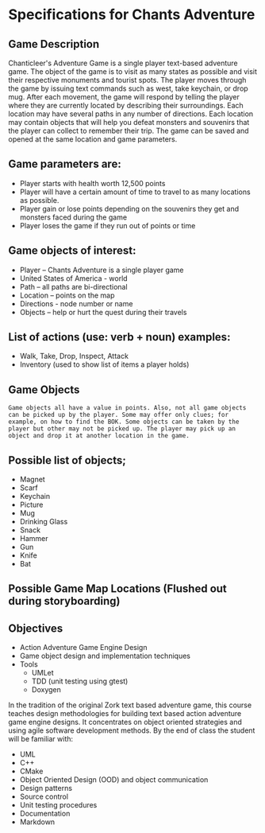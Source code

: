# Specifications for Chants Adventure

## Game Description

Chanticleer's Adventure Game is a single player text-based adventure game. The object of the game is to visit as many states as possible and visit their respective monuments and tourist spots. The player moves through the game by issuing text commands such as west, take keychain, or drop mug. After each movement, the game will respond by telling the player where they are currently located by describing their surroundings. Each location may have several paths in any number of directions. Each location may contain objects that will help you defeat monsters and souvenirs that the player can collect to remember their trip. The game can be saved and opened at the same location and game parameters.

## Game parameters are:

-	Player starts with health worth 12,500 points
-	Player will have a certain amount of time to travel to as many locations as possible.
-	Player gain or lose points depending on the souvenirs they get and monsters faced during the game
-	Player loses the game if they run out of points or time

## Game objects of interest:
 
-	Player – Chants Adventure is a single player game
-	United States of America - world
-	Path – all paths are bi-directional
-	Location – points on the map
-	Directions - node number or name
-	Objects – help or hurt the quest during their travels

## List of actions (use: verb + noun) examples:

-	Walk, Take, Drop, Inspect, Attack
-	Inventory (used to show list of items a player holds)

## Game Objects

	Game objects all have a value in points. Also, not all game objects can be picked up by the player. Some may offer only clues; for example, on how to find the BOK. Some objects can be taken by the player but other may not be picked up. The player may pick up an object and drop it at another location in the game.

## Possible list of objects;
-	Magnet
-	Scarf
-	Keychain
-	Picture
-	Mug 
-	Drinking Glass
-	Snack
-	Hammer
-	Gun
-	Knife
-	Bat

## Possible Game Map Locations (Flushed out during storyboarding)

## Objectives
-	Action Adventure Game Engine Design 
-	Game object design and implementation techniques
-	Tools
    -	UMLet
    -   TDD (unit testing using gtest)
    -   Doxygen


In the tradition of the original Zork text based adventure game, this course teaches design methodologies for building text based action adventure game engine designs. It concentrates on object oriented strategies and using agile software development methods. By the end of class the student will be familiar with:
-	UML
-	C++
-   CMake
-	Object Oriented Design (OOD) and object communication
-	Design patterns
-	Source control
-	Unit testing procedures
-   Documentation
-   Markdown
